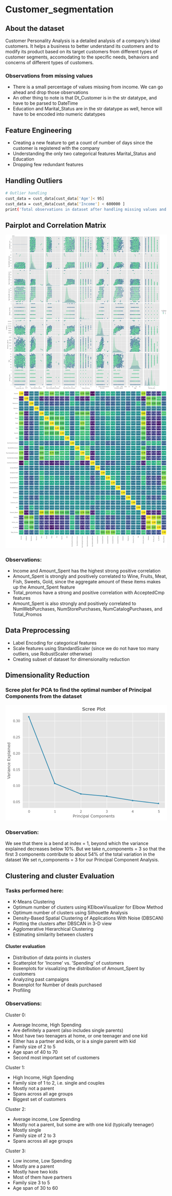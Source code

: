 # Customer_segmentation

## About the dataset
Customer Personality Analysis is a detailed analysis of a company’s ideal customers. It helps a business to better understand its customers and to modify its product based on its target customers from different types of customer segments, accomodating to the specific needs, behaviors and concerns of different types of customers.

### Observations from missing values

- There is a small percentage of values missing from income. We can go ahead and drop those observations
- An other thing to note is that Dt_Customer is in the str datatype, and have to be parsed to DateTime
- Education and Marital_Status are in the str datatype as well, hence will have to be encoded into numeric datatypes

## Feature Engineering

- Creating a new feature to get a count of number of days since the customer is registered with the company
- Understanding the only two categorical features Marital_Status and Education
- Dropping few redundant features

## Handling Outliers

```sh
# Outlier handling
cust_data = cust_data[cust_data['Age']< 95]
cust_data = cust_data[cust_data['Income'] < 600000 ]
print('Total observations in dataset after handling missing values and outliers: ', len(cust_data))
```

## Pairplot and Correlation Matrix

![alt text](https://github.com/Dharssini/Customer_segmentation/blob/main/PairPlot.png)
![alt text](https://github.com/Dharssini/Customer_segmentation/blob/main/CorrelationMatrix.png)

### Observations:
- Income and Amount_Spent has the highest strong positive correlation
- Amount_Spent is strongly and positively correlated to Wine, Fruits, Meat, Fish, Sweets, Gold, since the aggregate amount of these items makes up the Amount_Spent feature
- Total_promos have a strong and positive correlation with AcceptedCmp features
- Amount_Spent is also strongly and positively correlated to NumWebPurchases, NumStorePurchases, NumCatalogPurchases, and Total_Promos

## Data Preprocessing
- Label Encoding for categorical features
- Scale features using StandardScaler (since we do not have too many outliers, use RobustScaler otherwise)
- Creating subset of dataset for dimensionality reduction

## Dimensionality Reduction

### Scree plot for PCA to find the optimal number of Principal Components from the dataset
![alt text](https://github.com/Dharssini/Customer_segmentation/blob/main/ScreePlot.png)

### Observation:
We see that there is a bend at index = 1, beyond which the variance explained decreases below 10%. But we take n_components = 3 so that the first 3 components contribute to about 54% of the total variation in the dataset
We set n_components = 3 for our Principal Component Analysis.

## Clustering and cluster Evaluation

### Tasks performed here:

- K-Means Clustering
- Optimum number of clusters using KElbowVisualizer for Elbow Method
- Optimum number of clusters using Silhouette Analysis
- Density-Based Spatial Clustering of Applications With Noise (DBSCAN)
- Plotting the clusters after DBSCAN in 3-D view
- Agglomerative Hierarchical Clustering
- Estimating similarity between clusters

#### Cluster evaluation

- Distribution of data points in clusters
- Scatterplot for 'Income' vs. 'Spending' of customers
- Boxenplots for visualizing the distribution of Amount_Spent by customers
- Analyzing past campaigns
- Boxenplot for Number of deals purchased
- Profiling

### Observations:

Cluster 0:

- Average Income, High Spending
- Are definitely a parent (also includes single parents)
- Most have two teenagers at home, or one teenager and one kid
- Either has a partner and kids, or is a single parent with kid
- Family size of 2 to 5
- Age span of 40 to 70
- Second most important set of customers

Cluster 1:

- High Income, High Spending
- Family size of 1 to 2, i.e. single and couples
- Mostly not a parent
- Spans across all age groups
- Biggest set of customers

Cluster 2:

- Average income, Low Spending
- Mostly not a parent, but some are with one kid (typically teenager)
- Mostly single
- Family size of 2 to 3
- Spans across all age groups

Cluster 3:

- Low income, Low Spending
- Mostly are a parent
- Mostly have two kids
- Most of them have partners
- Family size 3 to 5
- Age span of 30 to 60

